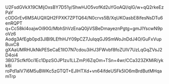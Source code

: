 U2FsdGVkX19CMljOxsBY7D51y/ShwHJO5vofKd2uYGoAQl/qlG/w+qQ2rkeEzPaY
cODGrEv6MSAUQXQH2FPXK7ZPTQ64/N0crvs5B/XqUKOasbE8ifesNsDTu6enRQPT
q+Cc58kI4oajwOi90G/MbhShVzEnaQ0jiVSBeDmayeznPgtg+gmJIYscwN9poVz6
Aodg3AfEgb0pd3JlBl9LEfhHJY09pCZ7JuIqqGJ9SmWoJnDdJ4O/GuFxVupBuxC8
gXAaUMRHUkNkPESeCaE1llO7N7cdou3iHJ3FWvbf8foZUlV7UzLqGqZVsJ2D4oi4
3BG7Scfkf0ci1Ec1DpzSOJP1zu1LLZmP/6ZqOm+TSn+4wr/CCa323ZKMiR/ykk6i
roPd1alV7i6M5uBWKc5zGTQT+EJlHTXd+vn64ifdeU5Fk5IO6mBrdButMHqamTrp

